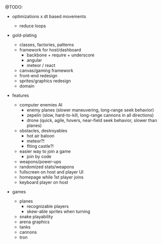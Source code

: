@TODO:

- optimizations
    x dt based movements
    - reduce loops

- gold-plating
    - classes, factories, patterns
    - framework for host/dashboard
        - backbone + require + underscore
        - angular
        - meteor / react
    - canvas/gaming framework
    - front-end redesign
    - sprites/graphics redesign
    - domain

- features
    - computer enemies AI
        - enemy planes (slower maneuvering, long-range seek behavior)
        - zepelin (slow, hard-to-kill, long-range cannons in all directions)
        - drone (quick, agile, hovers, near-field seek behavior, slower than planes)
    - obstacles, destroyables
        - hot air baloon
        - meteor?!
        - flting castle?!
    - easier way to join a game
        - join by code
    - weapons/power-ups
    - randomized stats/weapons
    - fullscreen on host and player UI
    - homepage while 1st player joins
    - keyboard player on host

- games
    - planes
        - recognizable players
        - skew-able sprites when turning
    - snake playability
    - arena graphics
    - tanks
    - cannons
    - tron